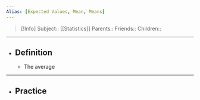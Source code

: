 ```yaml
---
Alias: [Expected Values, Mean, Means]
---
```

> [!Info]
> Subject:: [[Statistics]]
> Parents:: 
> Friends:: 
> Children:: 
---
- ## Definition
	- The average
---
- ## Practice